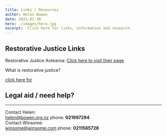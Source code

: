 ```yaml
---
title: Links / Resources
author: Helen Bowen
date: 2021-01-30
hero: ./images/hero.jpg
excerpt:  Click here for links, information and research.
---
```



## Restorative Justice Links

Restorative Justice Aotearoa:
[Click here to visit their page](https://www.restorativejusticeaotearoa.org.nz/)

What is restorative justice?

[click here for](https://www.justice.govt.nz/courts/criminal/charged-with-a-crime/how-restorative-justice-works/)

## Legal aid / need help?


---

Contact Helen: <br />
[helen@bowen.org.nz](mailto:helen@bowen.org.nz)
phone: **021997294** <br />
Contact Winsome: <br />
[winsome@winsome.com](mailto:helen@bowen.org.nz)
phone: **0211565728**








